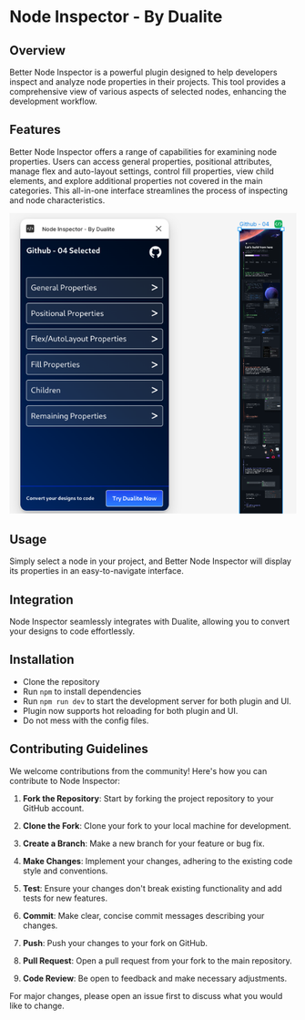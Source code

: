 # Node Inspector - By Dualite

## Overview

Better Node Inspector is a powerful plugin designed to help developers inspect and analyze node properties in their projects. This tool provides a comprehensive view of various aspects of selected nodes, enhancing the development workflow.

## Features

Better Node Inspector offers a range of capabilities for examining node properties. Users can access general properties, positional attributes, manage flex and auto-layout settings, control fill properties, view child elements, and explore additional properties not covered in the main categories. This all-in-one interface streamlines the process of inspecting and node characteristics.

![selectedNode](image-2.png)

## Usage

Simply select a node in your project, and Better Node Inspector will display its properties in an easy-to-navigate interface.

## Integration

Node Inspector seamlessly integrates with Dualite, allowing you to convert your designs to code effortlessly.

## Installation

- Clone the repository
- Run `npm` to install dependencies
- Run `npm run dev` to start the development server for both plugin and UI.
- Plugin now supports hot reloading for both plugin and UI.
- Do not mess with the config files.

## Contributing Guidelines

We welcome contributions from the community! Here's how you can contribute to Node Inspector:

1. **Fork the Repository**: Start by forking the project repository to your GitHub account.

2. **Clone the Fork**: Clone your fork to your local machine for development.

3. **Create a Branch**: Make a new branch for your feature or bug fix.

4. **Make Changes**: Implement your changes, adhering to the existing code style and conventions.

5. **Test**: Ensure your changes don't break existing functionality and add tests for new features.

6. **Commit**: Make clear, concise commit messages describing your changes.

7. **Push**: Push your changes to your fork on GitHub.

8. **Pull Request**: Open a pull request from your fork to the main repository.

9. **Code Review**: Be open to feedback and make necessary adjustments.

For major changes, please open an issue first to discuss what you would like to change.
